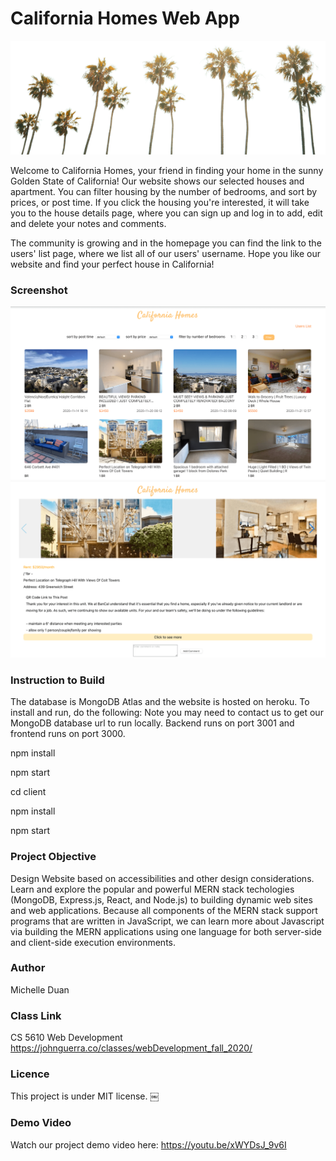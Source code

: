 # California Homes Web App

![](client/public/palmtrees.png)

Welcome to California Homes, your friend in finding your home in the sunny Golden State of California! Our website shows our selected houses and apartment. You can filter housing by the number of bedrooms, and sort by prices, or post time. If you click the housing you're interested, it will take you to the house details page, where you can sign up and log in to add, edit and delete your notes and comments.

The community is growing and in the homepage you can find the link to the users' list page, where we list all of our users' username. Hope you like our website and find your perfect house in California!

### Screenshot

![](client/public/screenshot1.png)
![](client/public/screenshot2.png)

### Instruction to Build

The database is MongoDB Atlas and the website is hosted on heroku. To install and run, do the following:
Note you may need to contact us to get our MongoDB database url to run locally. Backend runs on port 3001 and frontend runs on port 3000.

npm install

npm start

cd client

npm install

npm start

### Project Objective

Design Website based on accessibilities and other design considerations. Learn and explore the popular and powerful MERN stack techologies (MongoDB, Express.js, React, and Node.js) to building dynamic web sites and web applications. Because all components of the MERN stack support programs that are written in JavaScript, we can learn more about Javascript via building the MERN applications using one language for both server-side and client-side execution environments.

### Author

Michelle Duan

### Class Link

CS 5610 Web Development
https://johnguerra.co/classes/webDevelopment_fall_2020/

### Licence

This project is under MIT license.
￼

### Demo Video

Watch our project demo video here:
https://youtu.be/xWYDsJ_9v6I
